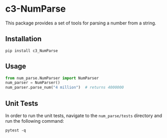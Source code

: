 # c3-NumParse

This package provides a set of tools for parsing a number from a string.

## Installation

```commandline
pip install c3_NumParse
```

## Usage

```python
from num_parse.NumParser import NumParser
num_parser = NumParser()
num_parser.parse_num("4 million")  # returns 4000000
```

## Unit Tests

In order to run the unit tests, navigate to the `num_parse/tests` directory and run the following command:

```commandline
pytest -q
```